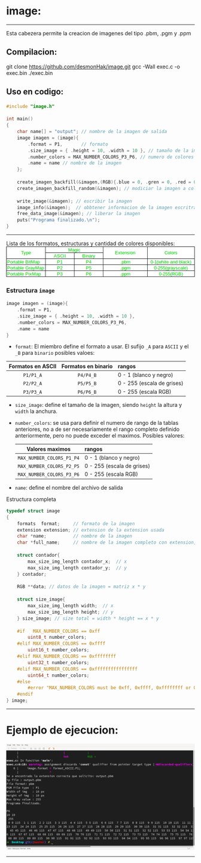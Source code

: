 # image:

---

Esta cabezera permite la creacion de imagenes del tipo .pbm, .pgm y .ppm

## Compilacion:

git clone https://github.com/desmonHak/image.git
gcc -Wall exec.c -o exec.bin
./exec.bin

## Uso en codigo:

```c
#include "image.h"

int main()
{
    char name[] = "output"; // nombre de la imagen de salida
    image imagen = (image){ 
        .format = P1,       // formato
        .size_image = { .height = 10, .width = 10 }, // tamaño de la imagen
        .number_colors = MAX_NUMBER_COLORS_P3_P6, // numero de colores
        .name = name // nombre de la imagen
    };

    create_imagen_backfill(&imagen,(RGB){.blue = 0, .gren = 0, .red = 0}); // crear una imagen completa de blanco
    create_imagen_backfill_random(&imagen); // modiciar la imagen a colores aleatorios
    
    write_image(&imagen); // escribir la imagen
    image_info(&imagen);  // obbtener informacion de la imagen escritra
    free_data_image(&imagen); // liberar la imagen
    puts("Programa finalizado.\n");
}

```

---

Lista de los formatos, estructuras y cantidad de colores disponibles:
![Alt text](img/file.jpg)

### Estructura `image`

```c
image imagen = (image){
    .format = P1,
    .size_image = { .height = 10, .width = 10 },
    .number_colors = MAX_NUMBER_COLORS_P3_P6,
    .name = name
}
```

- `format`: El miembro define el formato a usar. El sufijo `_A` para `ASCII` y el `_B` para `binario` posibles valoes:

| Formatos en ASCII | Formatos en binario | rangos                     |
| :---------------: | :-----------------: | :------------------------- |
|     `P1/P1_A`     |      `P4/P4_B`      | 0 - 1 (blanco y negro)     |
|     `P2/P2_A`     |      `P5/P5_B`      | 0 - 255 (escala de grises) |
|     `P3/P3_A`     |      `P6/P6_B`      | 0 - 255 (escala RGB)       |

- `size_image`: define el tamaño de la imagen, siendo `height` la altura y `width` la anchura.
- `number_colors`: se usa para definir el numero de rango de la tablas anteriores, no a de ser necesariamente el rango completo definido anteriormente, pero no puede exceder el maximos. Posibles valores:

  |      Valores maximos      | rangos                     |
  | :-----------------------: | :------------------------- |
  | `MAX_NUMBER_COLORS_P1_P4` | 0 - 1 (blanco y negro)     |
  | `MAX_NUMBER_COLORS_P2_P5` | 0 - 255 (escala de grises) |
  | `MAX_NUMBER_COLORS_P3_P6` | 0 - 255 (escala RGB)       |

- `name`: define el nombre del archivo de salida

Estructura completa
```c
typedef struct image
{
    formats  format;     // formato de la imagen
    extension extension; // extension de la extension usada
    char *name;          // nombre de la imagen
    char *full_name;     // nombre de la imagen completo con extension, es asignada tras llamar a assign_extension()

    struct contador{
        max_size_img_length contador_x;  // x
        max_size_img_length contador_y;  // y
    } contador;

    RGB **data; // datos de la imagen = matriz x * y

    struct size_image{
        max_size_img_length width;  // x
        max_size_img_length height; // y
    } size_image; // size total = width * height == x * y

    #if   MAX_NUMBER_COLORS == 0xff
        uint8_t number_colors;
    #elif MAX_NUMBER_COLORS == 0xffff
        uint16_t number_colors;
    #elif MAX_NUMBER_COLORS == 0xffffffff
        uint32_t number_colors;
    #elif MAX_NUMBER_COLORS == 0xffffffffffffffff
        uint64_t number_colors;
    #else 
        #error "MAX_NUMBER_COLORS must be 0xff, 0xffff, 0xffffffff or 0xffffffffffffffff"
    #endif
} image;
```

---

# Ejemplo de ejecucion:

![Alt text](img/Screenshot%20from%202021-05-01%2003-00-38.png)

---
